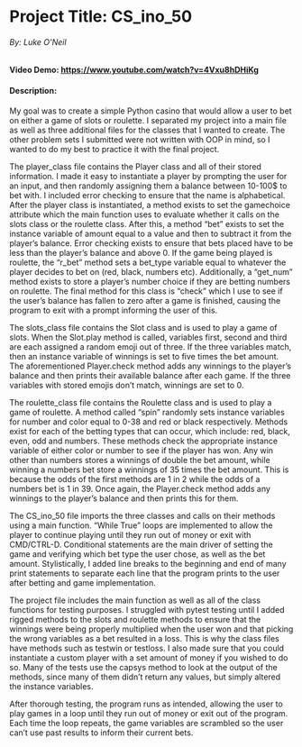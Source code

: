 # Project Title: CS_ino_50
###### By: Luke O'Neil
#### Video Demo:  <https://www.youtube.com/watch?v=4Vxu8hDHiKg>

#### Description:
My goal was to create a simple Python casino that would allow a user to bet on either a game of slots or roulette. I separated my project into a main file as well as three additional files for the classes that I wanted to create. The other problem sets I submitted were not written with OOP in mind, so I wanted to do my best to practice it with the final project.

The player_class file contains the Player class and all of their stored information. I made it easy to instantiate a player by prompting the user for an input, and then randomly assigning them a balance between 10-100$ to bet with. I included error checking to ensure that the name is alphabetical. After the player class is instantiated, a method exists to set the gamechoice attribute which the main function uses to evaluate whether it calls on the slots class or the roulette class. After this, a method “bet” exists to set the instance variable of amount equal to a value and then to subtract it from the player’s balance. Error checking exists to ensure that bets placed have to be less than the player’s balance and above 0. If the game being played is roulette, the “r_bet” method sets a bet_type  variable equal to whatever the player decides to bet on (red, black, numbers etc).  Additionally, a “get_num” method exists to store a player’s number choice if they are betting numbers on roulette. The final method for this class is “check” which I use to see if the user’s balance has fallen to zero after a game is finished, causing the program to exit with a prompt informing the user of this.

The slots_class file contains the Slot class and is used to play a game of slots. When the Slot.play method is called, variables first, second and third are each assigned a random emoji out of three. If the three variables match, then an instance variable of winnings is set to five times the bet amount. The aforementioned Player.check method adds any winnings to the player’s balance and then prints their available balance after each game. If the three variables with stored emojis don’t match, winnings are set to 0.

The roulette_class file contains the Roulette class and is used to play a game of roulette. A method called “spin” randomly sets instance variables for number and color equal to 0-38 and red or black respectively. Methods exist for each of the betting types that can occur, which include: red, black, even, odd and numbers. These methods check the appropriate instance variable of either color or number to see if the player has won. Any win other than numbers stores a winnings of double the bet amount, while winning a numbers bet store a winnings of 35 times the bet amount. This is because the odds of the first methods are 1 in 2 while the odds of a numbers bet is 1 in 39. Once again, the Player.check method adds any winnings to the player’s balance and then prints this for them.

The CS_ino_50 file imports the three classes and calls on their methods using a main function. “While True” loops are implemented to allow the player to continue playing until they run out of money or exit with CMD/CTRL-D. Conditional statements are the main driver of setting the game and verifying which bet type the user chose, as well as the bet amount. Stylistically, I added line breaks to the beginning and end of many print statements to separate each line that the program prints to the user after betting and game implementation.

The project file includes the main function as well as all of the class functions for testing purposes. I struggled with pytest testing until I added rigged methods to the slots and roulette methods to ensure that the winnings were being properly multiplied when the user won and that picking the wrong variables as a bet resulted in a loss. This is why the class files have methods such as testwin or testloss. I also made sure that you could instantiate a custom player with a set amount of money if you wished to do so. Many of the tests use the capsys method to look at the output of the methods, since many of them didn’t return any values, but simply altered the instance variables.

After thorough testing, the program runs as intended, allowing the user to play games in a loop until they run out of money or exit out of the program. Each time the loop repeats, the game variables are scrambled so the user can’t use past results to inform their current bets.



